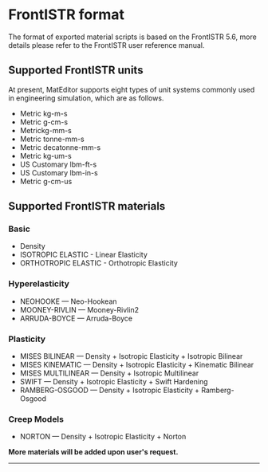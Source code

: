 # FrontISTR format

The format of exported material scripts is based on the FrontISTR 5.6, more details please refer to the FrontISTR user reference manual.

## Supported FrontISTR units

At present, MatEditor supports eight types of unit systems commonly used in engineering simulation, which are as follows.

* Metric kg-m-s
* Metric g-cm-s
* Metrickg-mm-s
* Metric tonne-mm-s
* Metric decatonne-mm-s
* Metric kg-um-s
* US Customary lbm-ft-s
* US Customary lbm-in-s
* Metric g-cm-us


## Supported FrontISTR materials

### Basic
* Density
* ISOTROPIC ELASTIC - Linear Elasticity
* ORTHOTROPIC ELASTIC - Orthotropic Elasticity


### Hyperelasticity 
* NEOHOOKE — Neo-Hookean
* MOONEY-RIVLIN — Mooney-Rivlin2
* ARRUDA-BOYCE — Arruda-Boyce
<!-- * MOONEY-RIVLIN-ANISO — Mooney-Rivlin3 -->


### Plasticity
* MISES BILINEAR — Density + Isotropic Elasticity + Isotropic Bilinear
* MISES KINEMATIC — Density + Isotropic Elasticity + Kinematic Bilinear
* MISES MULTILINEAR — Density + Isotropic Multilinear
* SWIFT — Density + Isotropic Elasticity + Swift Hardening
* RAMBERG-OSGOOD — Density + Isotropic Elasticity + Ramberg-Osgood


### Creep Models
* NORTON — Density + Isotropic Elasticity + Norton


**More materials will be added upon user's request.**

---
